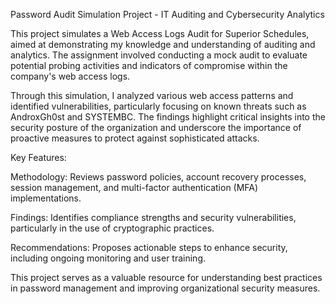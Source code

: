 Password Audit Simulation Project - IT Auditing and Cybersecurity Analytics

This project simulates a Web Access Logs Audit for Superior Schedules, aimed at demonstrating my knowledge and understanding of auditing and analytics. The assignment involved conducting a mock audit to evaluate potential probing activities and indicators of compromise within the company's web access logs.

Through this simulation, I analyzed various web access patterns and identified vulnerabilities, particularly focusing on known threats such as AndroxGh0st and SYSTEMBC. The findings highlight critical insights into the security posture of the organization and underscore the importance of proactive measures to protect against sophisticated attacks.

Key Features:

Methodology: Reviews password policies, account recovery processes, session management, and multi-factor authentication (MFA) implementations.

Findings: Identifies compliance strengths and security vulnerabilities, particularly in the use of cryptographic practices.

Recommendations: Proposes actionable steps to enhance security, including ongoing monitoring and user training.

This project serves as a valuable resource for understanding best practices in password management and improving organizational security measures.
